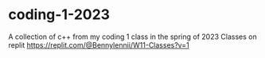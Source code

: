 # coding-1-2023
A collection of c++ from my coding 1 class in the spring of 2023
Classes on replit https://replit.com/@Bennylennii/W11-Classes?v=1
